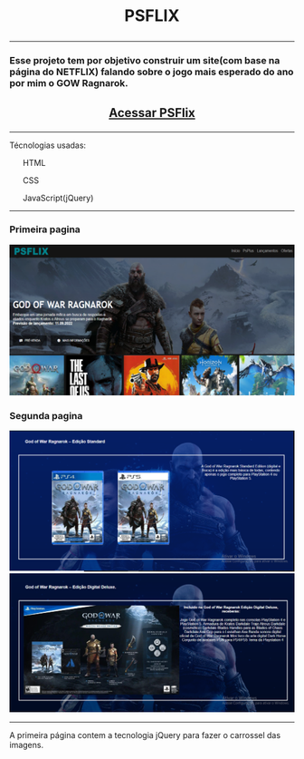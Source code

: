 # <p align = "center"> PSFLIX </p>

***

<h3>Esse projeto tem por objetivo construir um site(com base na página do NETFLIX) falando sobre o jogo mais esperado do ano por mim o GOW Ragnarok.</h3>

## <p align = "center"> [Acessar PSFlix](https://psflix-jovemdevv.vercel.app) </p>

***

Técnologias usadas:
<ul> HTML </ul>
<ul> CSS </ul>
<ul> JavaScript(jQuery) </ul>

***

### Primeira pagina

<img src = "img/Imgreadme.png">

### Segunda pagina
<img src = "img/readme2.png">
<img src = "img/readme3.png">

***

A primeira página contem a tecnologia jQuery para fazer o carrossel das imagens.
